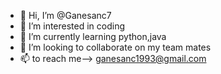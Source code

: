 - 👋 Hi, I’m @Ganesanc7
- 👀 I’m interested in coding
- 🌱 I’m currently learning python,java
- 💞️ I’m looking to collaborate on my team mates
- 📫 to reach me--> ganesanc1993@gmail.com

<!---
Ganesanc7/Ganesanc7 is a ✨ special ✨ repository because its `README.md` (this file) appears on your GitHub profile.
You can click the Preview link to take a look at your changes.
--->
